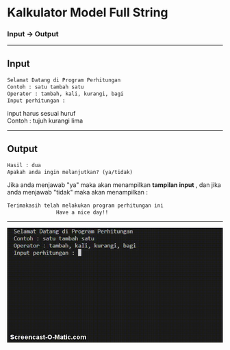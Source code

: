 # Kalkulator Model Full String
### Input -> Output

---
## Input 
```input
Selamat Datang di Program Perhitungan
Contoh : satu tambah satu
Operator : tambah, kali, kurangi, bagi
Input perhitungan : 
```  
input harus sesuai huruf   
Contoh : tujuh kurangi lima 

---
## Output
```output
Hasil : dua
Apakah anda ingin melanjutkan? (ya/tidak)
```  

Jika anda menjawab "ya" maka akan menampilkan **tampilan input** , dan jika anda menjawab "tidak" maka akan menampilkan :  
```tidak
Terimakasih telah melakukan program perhitungan ini
                Have a nice day!!
```
---  
![kalkulator4](https://github.com/stuvhi11/assets/blob/main/kalkulator4.gif)
